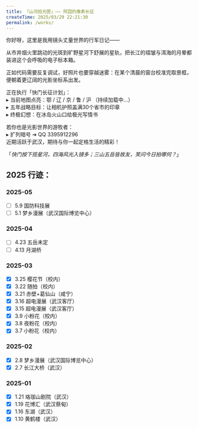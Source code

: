 ```yaml
---
title: 「山河拾光匣」—— 阿囧的像素长征
createTime: 2025/03/29 22:21:30
permalink: /works/
---
```


你好呀，这里是我用镜头丈量世界的行军日记——

从市井烟火里跳动的光斑到旷野星河下舒展的星轨，把长江的褶皱与洱海的月晕都装进这个会呼吸的电子标本箱。

正如代码需要反复调试，好照片也要穿越迷雾：在某个清晨的窗台校准完取景框，便朝着更辽阔的光影坐标系出发。

正在执行「快门长征计划」：  
▸ 当前地图点亮：鄂 / 辽 / 京 / 鲁 / 沪 （持续加载中...）  
▸ 五年战略目标：让相机护照盖满30个省市的印章  
▸ 终极幻想：在冰岛火山口给极光写情书

若你也是光影世界的游牧者：  
▸ 扩列暗号 ➔ QQ 3395912296  
近期活跃于武汉，期待与你一起定格生活的精彩！


「*快门按下揽星河，四海风光入镜多；三山五岳皆故友，笑问今日拍哪何？*」

## 2025 行迹：

### 2025-05

- [ ] 5.9 国防科技展  
- [ ] 5.1 梦乡漫展（武汉国际博览中心）

### 2025-04

- [ ] 4.23 五岳未定  
- [ ] 4.13 月湖桥  

### 2025-03

- [x] 3.25 樱花节（校内）  
- [x] 3.22 随拍（校内）  
- [x] 3.21 赤壁+葛仙山（咸宁）  
- [x] 3.16 超电漫展（武汉客厅）  
- [x] 3.15 超电漫展（武汉客厅）  
- [x] 3.9 小粉花（校内）  
- [x] 3.8 夜粉花（校内）  
- [x] 3.7 小粉花（校内）

### 2025-02

- [x] 2.8 梦乡漫展（武汉国际博览中心）  
- [x] 2.7 长江大桥（武汉）  

### 2025-01

- [x] 1.21 珞珈山剧院（武汉）  
- [x] 1.19 花博汇（武汉蔡甸）  
- [x] 1.16 东湖（武汉）  
- [x] 1.10 黄鹤楼（武汉）